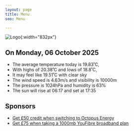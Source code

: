 ```yaml
---
layout: page
title: Menu
seo: Menu

---
```


![Logo](/images/logo.jpg){:width="832px"}

<!-- weather_marker starts -->
## On Monday, 06 October 2025

- The average temperature today is 19.83˚C,
- With highs of 20.38˚C and lows of 18.8˚C,
- It may feel like 19.51˚C with clear sky
- The wind speed is 4.63m/s and visibility is 10000m
- The pressure is 1024hPa and humidity is 63%
- The sun will rise at 06:17 and set at 17:35

<!-- weather_marker ends -->

## Sponsors

- [Get £50 credit when switching to Octopus Energy](https://bit.ly/3oD1nnS)
- [Get £75 when taking a 1000mb YouFibre broadband plan](https://aklam.io/91zWhU?)
